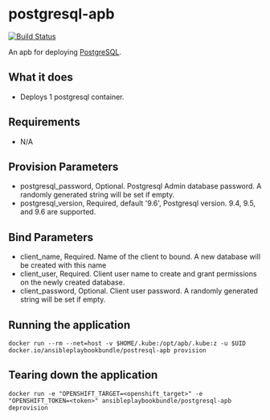 postgresql-apb
======================

[![Build Status](https://travis-ci.org/ansibleplaybookbundle/postgresql-apb.svg?branch=master)](https://travis-ci.org/openshift/ansible-service-broker)

An apb for deploying [PostgreSQL](https://www.postgresql.org).

## What it does
* Deploys 1 postgresql container.

## Requirements
* N/A

## Provision Parameters
* postgresql_password, Optional. Postgresql Admin database password. A randomly generated string will be set if empty.
* postgresql_version, Required, default '9.6', Postgresql version. 9.4, 9.5, and 9.6 are supported.

## Bind Parameters
* client_name, Required. Name of the client to bound. A new database will be created with this name
* client_user, Required. Client user name to create and grant permissions on the newly created database.
* client_password, Optional. Client user password. A randomly generated string will be set if empty.

## Running the application
`docker run --rm --net=host -v $HOME/.kube:/opt/apb/.kube:z -u $UID docker.io/ansibleplaybookbundle/postresql-apb provision`

## Tearing down the application
`docker run -e "OPENSHIFT_TARGET=<openshift_target>" -e "OPENSHIFT_TOKEN=<token>" ansibleplaybookbundle/postgresql-apb deprovision`
